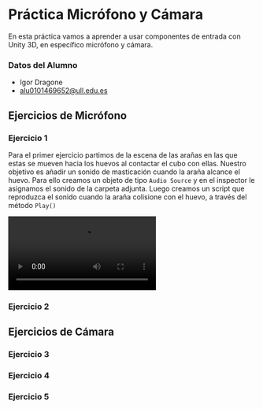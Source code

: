 # Práctica Micrófono y Cámara
En esta práctica vamos a aprender a usar componentes de entrada con Unity 3D, en específico micrófono y cámara. 

### Datos del Alumno
- Igor Dragone
- alu0101469652@ull.edu.es

## Ejercicios de Micrófono

### Ejercicio 1
Para el primer ejercicio partimos de la escena de las arañas en las que estas se mueven hacia los huevos al contactar el cubo con ellas. Nuestro objetivo es añadir un sonido de masticación cuando la araña alcance el huevo. Para ello creamos un objeto de tipo `Audio Source` y en el inspector le asignamos el sonido de la carpeta adjunta. Luego creamos un script que reproduzca el sonido cuando la araña colisione con el huevo, a través del método `Play()`

![ej1](./img/1.mov)

### Ejercicio 2

## Ejercicios de Cámara

### Ejercicio 3

### Ejercicio 4

### Ejercicio 5
